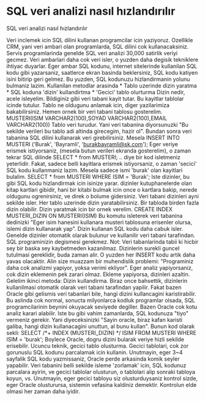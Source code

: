 # SQL veri analizi nasıl hızlandırılır


SQL veri analizi nasıl hızlandırılır



 Veri inclemek icin SQL dilini kullanan programcilar icin yaziyoruz. Ozellikle CRM, yani veri ambari olan programlarda, SQL dilini cok kullanacaksiniz. Servis programlarinda genelde SQL veri analizi 30,000 satirlik veriyi gecmez.               Veri ambarlari daha cok veri isler, o yuzden daha degisik tekniklere ihtiyac duyarlar.              Eger ambar SQL kodunu, internet sitelerinde kullanilan SQL kodu gibi yazarsaniz, saatlerce ekran basinda beklersiniz, SQL kodu katiyen isini bitirip geri gelmez.              Bu yuzden, SQL kodunuzu hizlandirmanin yolunu bulmaniz lazim. Kullanilan metodlar arasinda               * Tablo uzerinde dizin yaratma   * SQL koduna 'dizin' kullandirtma   * 'Gecici' tablo olurturma             Dizin nedir, acele isleyelim. Bildiginiz gibi veri tabani kayit tutar. Bu kayitlar tablolar icinde tutulur. Tablo ne oldugunu anlamak icin, diger yazilarimiza bakabilirsiniz. Hemen ornek bir veri tabani tablosu gosterelim.  MUSTERI(ISIM   VARCHAR2(100),SOYAD  VARCHAR2(100),EMAIL  VARCHAR2(100))              Tablo veri turudur. Yani veri tabanina diyorsunuzki "Bu sekilde verileri bu tablo adi altinda girecegim, hazir ol". Bundan sonra veri tabanina SQL dilini kullanarak veri girebilirsiniz. Mesela  INSERT INTO MUSTERI ('Burak', 'Bayramli', 'burakbayramli@sk.com');              Eger veriye erismek istiyorsaniz, (mesela butun verileri ekranda gosterelim), o zaman tekrar SQL dilinde  SELECT * from MUSTERI;  .. diye bir kod isletmeniz yeterlidir.               Fakat, sadece belli kayitlara erismek istiyorsaniz, o zaman 'secici' SQL kodu kullanmaniz lazim. Mesela sadece ismi 'burak' olan kayitlari bulalim.  SELECT * from MUSTERI WHERE ISIM = 'Burak';              Iste dizinler, bu gibi SQL kodu hizlandirmak icin isinize yarar. dizinler kutuphanelerde olan kitap kartlari gibidir, hani bir kitabi bulmak icin once o kartlara bakip, nerede oldugunu ogrenirsiniz, ve direk o bolume gidersiniz. Veri tabani dizinleri ayni sekilde isler. Her tablo uzerinde dizin yaratabilirsiniz. Bir tabloda birden fazla dizin olabilir. Dizin yaratmak icin bir ornek verelim.  CREATE INDEX MUSTERI_DIZIN ON MUSTERI(ISIM)              Bu komutu isleterek veri tabanina dedinizki "Eger isim hanesini kullanara musteri tablosuna erisenler olursa, islemi dizin kullanarak yap". Dizin kullanan SQL kodu daha cabuk isler. Genelde dizinler otomatik olarak bulunur ve kullanilir veri tabani tarafindan. SQL programinizin degismesi gerekmez.              Not: Veri tabanlarinda tabii ki hicbir sey bir baska sey kaybetmeden kazanilmaz. Dizinlerin surekli guncel tutulmasi gereklidir, buda zaman alir. O yuzden her INSERT kodu artik daha yavas olacaktir. Alin size muazzam bir muhendislik problemi: "Programiniz daha cok analizmi yapiyor, yoksa verimi ekliyor". Eger analiz yapiyorsaniz, cok dizin eklemenin pek zarari olmaz. Ekleme yapiyorsa, dizinleri azaltin.              Gelelim ikinci metoda: Dizin kullandirma. Biraz once bahsettik, dizinlerin kullanilmasi otomatik olarak veri tabani tarafindan yapilir. Fakat bazen Oracle gibi gelismis veri tabanlari bile, hangi dizini kullancagini karistirabilir. Bu aslinda cok normal, sonucta milyonlarca kodluk programlar olsada, SQL programcilarinin beynini okuyacak seviyede degiller. Bazen Oracle cok kotu analiz karari alabilir.               Iste bu gibi vahim zamanlarda, SQL kodunuza "tiyo" vermeniz gerekir. Yani diyeceksinizki "Sayin oracle, biraz kafan karisti galiba, hangi dizin kullanacagini unuttun, al bunu kullan". Bunun kod olarak sekli:  SELECT /*+ INDEX (MUSTERI_DIZIN) */ ISIM FROM MUSTERI WHERE ISIM = 'burak';              Boylece Oracle, dogru dizini bularak veriye hizli sekilde erisebilir.              Ucuncu teknik, gecici tablo olusturma. Gecici tablolari, cok zor gorunuslu SQL kodunu parcalamak icin kullanin. Unutmayin, eger 3~4 sayfalik SQL kodu yazmissaniz, Oracle perde arkasinda komik seyler yapabilir. Veri tabanini belli sekilde isleme 'zorlamak' icin, SQL kodunuz parcalara ayirin, ve gecici tablolar olusturun, o tablolari alip sonraki tabloya koyun, vs. Unutmayin, eger gecici tabloyu siz olusturduysaniz kontrol sizde, eger Oracle olusturursa, sistemin vefasina kaldiniz demektir. Kontrolun elde olmasi her zaman daha iyidir.




